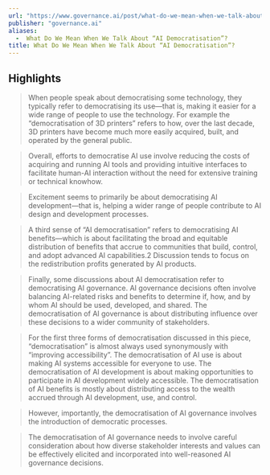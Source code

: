 ```yaml
---
url: "https://www.governance.ai/post/what-do-we-mean-when-we-talk-about-ai-democratisation"
publisher: "governance.ai"
aliases:
  -  What Do We Mean When We Talk About “AI Democratisation”?
title: What Do We Mean When We Talk About “AI Democratisation”?
---
```


## Highlights
> When people speak about democratising some technology, they typically refer to democratising its use—that is, making it easier for a wide range of people to use the technology. For example the “democratisation of 3D printers” refers to how, over the last decade, 3D printers have become much more easily acquired, built, and operated by the general public.

> Overall, efforts to democratise AI use involve reducing the costs of acquiring and running AI tools and providing intuitive interfaces to facilitate human-AI interaction without the need for extensive training or technical knowhow.

> Excitement seems to primarily be about democratising AI development—that is, helping a wider range of people contribute to AI design and development processes.

> A third sense of “AI democratisation” refers to democratising AI benefits—which is about facilitating the broad and equitable distribution of benefits that accrue to communities that build, control, and adopt advanced AI capabilities.2 Discussion tends to focus on the redistribution profits generated by AI products.

> Finally, some discussions about AI democratisation refer to democratising AI governance. AI governance decisions often involve balancing AI-related risks and benefits to determine if, how, and by whom AI should be used, developed, and shared. The democratisation of AI governance is about distributing influence over these decisions to a wider community of stakeholders.

> For the first three forms of democratisation discussed in this piece, “democratisation” is almost always used synonymously with “improving accessibility”. The democratisation of AI use is about making AI systems accessible for everyone to use. The democratisation of AI development is about making opportunities to participate in AI development widely accessible. The democratisation of AI benefits is mostly about distributing access to the wealth accrued through AI development, use, and control.

> However, importantly, the democratisation of AI governance involves the introduction of democratic processes.

> The democratisation of AI governance needs to involve careful consideration about how diverse stakeholder interests and values can be effectively elicited and incorporated into well-reasoned AI governance decisions.

